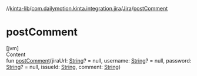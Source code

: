 //[kinta-lib](../../../index.md)/[com.dailymotion.kinta.integration.jira](../index.md)/[Jira](index.md)/[postComment](post-comment.md)



# postComment  
[jvm]  
Content  
fun [postComment](post-comment.md)(jiraUrl: [String](https://kotlinlang.org/api/latest/jvm/stdlib/kotlin/-string/index.html)? = null, username: [String](https://kotlinlang.org/api/latest/jvm/stdlib/kotlin/-string/index.html)? = null, password: [String](https://kotlinlang.org/api/latest/jvm/stdlib/kotlin/-string/index.html)? = null, issueId: [String](https://kotlinlang.org/api/latest/jvm/stdlib/kotlin/-string/index.html), comment: [String](https://kotlinlang.org/api/latest/jvm/stdlib/kotlin/-string/index.html))  



